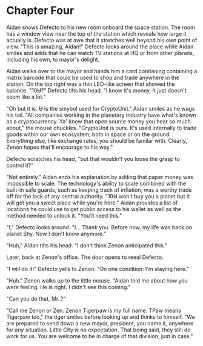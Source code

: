 # Chapter Four

Aidan shows Defecto to his new room onboard the space station. The room has a window view near the top of the station which reveals how large it actually is. Defecto was at awe that it stretches well beyond his own point of view. "This is amazing, Aidan!" Defecto looks around the place while Aidan smiles and adds that he can watch TV stations at HQ or from other planets, including his own, to mayor's delight. 

Aidan walks over to the mayor and hands him a card contianing containing a matrix barcode that could be used to shop and trade anywhere in the station. On the top right was a thin LED-like screen that showed the balance. "10Ʉ?" Defecto tilts his head. "I know it's money. It just doesn't seem like a lot."

"Oh but it is. Ʉ is the smybol used for CryptoUnit." Aidan smiles as he wags his tail. "All companies working in the planetary industry have what's known as a cryptocurrency. Ya' know that open source money you hear so much about," the mouse chuckles. "CryptoUnit is ours. It's used internally to trade goods within our own ecosystem, both in space or on the ground. Everything else, like exchange rates, you should be familar with. Clearly, Zenon hopes that'll encourage to his way."

Defecto scratches his head, "but that wouldn't you loose the grasp to control it?" 

"Not entirely." Aidan ends his explanation by adding that paper money was impossible to scale. The technology's ability to scale combined with the built-in safe guards, such as keeping track of inflation, was a worthy trade off for the lack of any central authority. "10Ʉ won't buy you a planet but it will get you a sweet place while you're here." Aidan provides a list of locations he could use to get public access to his wallet as well as the method needed to unlock it. "You'll need this."

"I," Defecto looks around. "I... Thank you. Before now, my life was back on planet Shy. Now I don't know anymore."

"Huh," Aidan tilts his head. "I don't think Zenon anticipated this."

Later, back at Zenon's office. The door opens to reeal Defecto.

"I will do it!" Defecto yells to Zenon. "On one condition: I'm staying here."

"Huh." Zenon walks up to the little mouse. "Aidan told me about how you were feeling. He is right. I didn't see this coming."

"Can you do that, Mr..?"

"Call me Zenon or Zen. Zenon Tigerpaw is my full name. TPaw means Tigerpaw too," the tiger smiles before looking up and thinks to himself. "We are prepared to send down a new mayor, president, you name it, anywhere for any situation. Little City is no expectation. That being said, they still do work for us. You are welcome to be in charge of that division, just in case."

